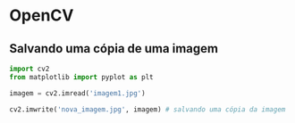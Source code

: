 # OpenCV

## Salvando uma cópia de uma imagem

~~~python
import cv2
from matplotlib import pyplot as plt

imagem = cv2.imread('imagem1.jpg')

cv2.imwrite('nova_imagem.jpg', imagem) # salvando uma cópia da imagem
~~~